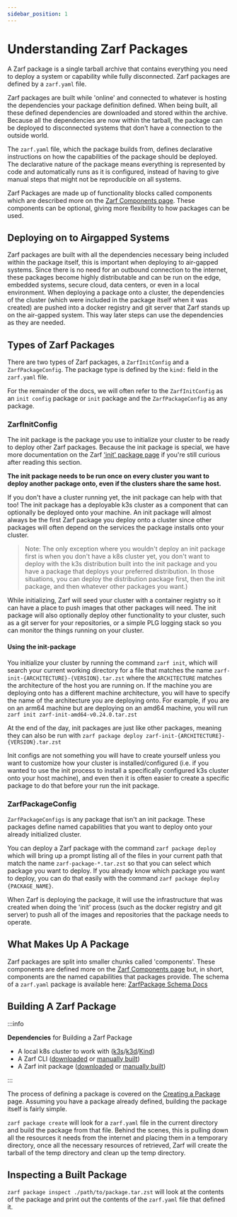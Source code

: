 ```yaml
---
sidebar_position: 1
---
```


# Understanding Zarf Packages

A Zarf package is a single tarball archive that contains everything you need to deploy a system or capability while fully disconnected. Zarf packages are defined by a `zarf.yaml` file.

Zarf packages are built while 'online' and connected to whatever is hosting the dependencies your package definition defined. When being built, all these defined dependencies are downloaded and stored within the archive. Because all the dependencies are now within the tarball, the package can be deployed to disconnected systems that don't have a connection to the outside world.

The `zarf.yaml` file, which the package builds from, defines declarative instructions on how the capabilities of the package should be deployed. The declarative nature of the package means everything is represented by code and automatically runs as it is configured, instead of having to give manual steps that might not be reproducible on all systems.

Zarf Packages are made up of functionality blocks called components which are described more on the [Zarf Components page](./2-zarf-components.md). These components can be optional, giving more flexibility to how packages can be used.

## Deploying on to Airgapped Systems

Zarf packages are built with all the dependencies necessary being included within the package itself, this is important when deploying to air-gapped systems. Since there is no need for an outbound connection to the internet, these packages become highly distributable and can be run on the edge, embedded systems, secure cloud, data centers, or even in a local environment. When deploying a package onto a cluster, the dependencies of the cluster (which were included in the package itself when it was created) are pushed into a docker registry and git server that Zarf stands up on the air-gapped system. This way later steps can use the dependencies as they are needed.

## Types of Zarf Packages

There are two types of Zarf packages, a `ZarfInitConfig` and a `ZarfPackageConfig`. The package type is defined by the `kind:` field in the `zarf.yaml` file.

For the remainder of the docs, we will often refer to the `ZarfInitConfig` as an `init config` package or `init` package and the `ZarfPackageConfig` as any package.

### ZarfInitConfig

The init package is the package you use to initialize your cluster to be ready to deploy other Zarf packages. Because the init package is special, we have more documentation on the Zarf ['init' package page](./3-the-zarf-init-package.md) if you're still curious after reading this section.

**The init package needs to be run once on every cluster you want to deploy another package onto, even if the clusters share the same host.**

If you don't have a cluster running yet, the init package can help with that too! The init package has a deployable k3s cluster as a component that can optionally be deployed onto your machine. An init package will almost always be the first Zarf package you deploy onto a cluster since other packages will often depend on the services the package installs onto your cluster.

> Note: The only exception where you wouldn't deploy an init package first is when you don't have a k8s cluster yet, you don't want to deploy with the k3s distribution built into the init package and you have a package that deploys your preferred distribution. In those situations, you can deploy the distribution package first, then the init package, and then whatever other packages you want.)

While initializing, Zarf will seed your cluster with a container registry so it can have a place to push images that other packages will need. The init package will also optionally deploy other functionality to your cluster, such as a git server for your repositories, or a simple PLG logging stack so you can monitor the things running on your cluster.

#### Using the init-package

You initialize your cluster by running the command `zarf init`, which will search your current working directory for a file that matches the name `zarf-init-{ARCHITECTURE}-{VERSION}.tar.zst` where the `ARCHITECTURE` matches the architecture of the host you are running on. If the machine you are deploying onto has a different machine architecture, you will have to specify the name of the architecture you are deploying onto. For example, if you are on an arm64 machine but are deploying on an amd64 machine, you will run `zarf init zarf-init-amd64-v0.24.0.tar.zst`

At the end of the day, init packages are just like other packages, meaning they can also be run with `zarf package deploy zarf-init-{ARCHITECTURE}-{VERSION}.tar.zst`

Init configs are not something you will have to create yourself unless you want to customize how your cluster is installed/configured (i.e. if you wanted to use the init process to install a specifically configured k3s cluster onto your host machine), and even then it is often easier to create a specific package to do that before your run the init package.

### ZarfPackageConfig

`ZarfPackageConfigs` is any package that isn't an init package. These packages define named capabilities that you want to deploy onto your already initialized cluster.

You can deploy a Zarf package with the command `zarf package deploy` which will bring up a prompt listing all of the files in your current path that match the name `zarf-package-*.tar.zst` so that you can select which package you want to deploy. If you already know which package you want to deploy, you can do that easily with the command `zarf package deploy {PACKAGE_NAME}`.

When Zarf is deploying the package, it will use the infrastructure that was created when doing the 'init' process (such as the docker registry and git server) to push all of the images and repositories that the package needs to operate.

## What Makes Up A Package

Zarf packages are split into smaller chunks called 'components'. These components are defined more on the [Zarf Components page](./2-zarf-components.md) but, in short, components are the named capabilities that packages provide. The schema of a `zarf.yaml` package is available here: [ZarfPackage Schema Docs](../3-zarf-schema.md)

## Building A Zarf Package

:::info

**Dependencies** for Building a Zarf Package

- A local k8s cluster to work with ([k3s](https://k3s.io/)/[k3d](https://k3d.io/v5.4.1/)/[Kind](https://kind.sigs.k8s.io/docs/user/quick-start#installation))
- A Zarf CLI ([downloaded](https://github.com/defenseunicorns/zarf/releases) or [manually built](../1-the-zarf-cli/1-building-your-own-cli.md))
- A Zarf init package ([downloaded](https://github.com/defenseunicorns/zarf/releases) or [manually built](../1-the-zarf-cli/1-building-your-own-cli.md))

:::

The process of defining a package is covered on the [Creating a Package](../../13-walkthroughs/0-using-zarf-package-create.md) page. Assuming you have a package already defined, building the package itself is fairly simple.

`zarf package create` will look for a `zarf.yaml` file in the current directory and build the package from that file. Behind the scenes, this is pulling down all the resources it needs from the internet and placing them in a temporary directory, once all the necessary resources of retrieved, Zarf will create the tarball of the temp directory and clean up the temp directory.

## Inspecting a Built Package

`zarf package inspect ./path/to/package.tar.zst` will look at the contents of the package and print out the contents of the `zarf.yaml` file that defined it.
